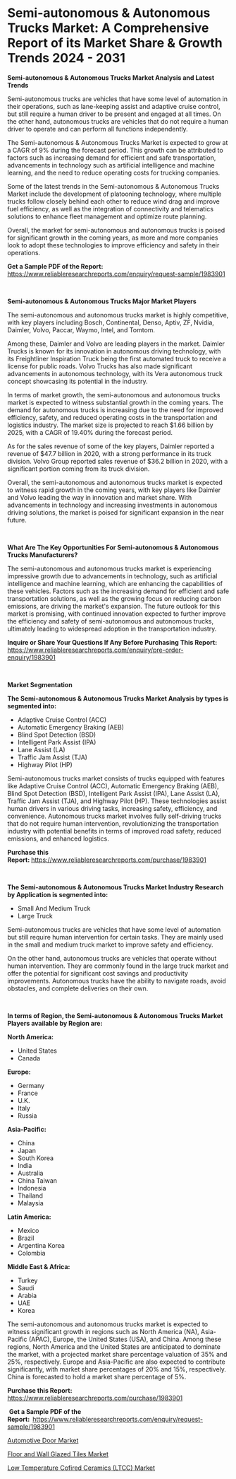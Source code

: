 <p><h1>Semi-autonomous & Autonomous Trucks Market: A Comprehensive Report of its Market Share & Growth Trends 2024 - 2031</h1></p><p><strong>Semi-autonomous & Autonomous Trucks Market Analysis and Latest Trends</strong></p>
<p><p>Semi-autonomous trucks are vehicles that have some level of automation in their operations, such as lane-keeping assist and adaptive cruise control, but still require a human driver to be present and engaged at all times. On the other hand, autonomous trucks are vehicles that do not require a human driver to operate and can perform all functions independently.</p><p>The Semi-autonomous & Autonomous Trucks Market is expected to grow at a CAGR of 9% during the forecast period. This growth can be attributed to factors such as increasing demand for efficient and safe transportation, advancements in technology such as artificial intelligence and machine learning, and the need to reduce operating costs for trucking companies.</p><p>Some of the latest trends in the Semi-autonomous & Autonomous Trucks Market include the development of platooning technology, where multiple trucks follow closely behind each other to reduce wind drag and improve fuel efficiency, as well as the integration of connectivity and telematics solutions to enhance fleet management and optimize route planning.</p><p>Overall, the market for semi-autonomous and autonomous trucks is poised for significant growth in the coming years, as more and more companies look to adopt these technologies to improve efficiency and safety in their operations.</p></p>
<p><strong>Get a Sample PDF of the Report:&nbsp;</strong> <a href="https://www.reliableresearchreports.com/enquiry/request-sample/1983901">https://www.reliableresearchreports.com/enquiry/request-sample/1983901</a></p>
<p>&nbsp;</p>
<p><strong>Semi-autonomous & Autonomous Trucks Major Market Players</strong></p>
<p><p>The semi-autonomous and autonomous trucks market is highly competitive, with key players including Bosch, Continental, Denso, Aptiv, ZF, Nvidia, Daimler, Volvo, Paccar, Waymo, Intel, and Tomtom.</p><p>Among these, Daimler and Volvo are leading players in the market. Daimler Trucks is known for its innovation in autonomous driving technology, with its Freightliner Inspiration Truck being the first automated truck to receive a license for public roads. Volvo Trucks has also made significant advancements in autonomous technology, with its Vera autonomous truck concept showcasing its potential in the industry.</p><p>In terms of market growth, the semi-autonomous and autonomous trucks market is expected to witness substantial growth in the coming years. The demand for autonomous trucks is increasing due to the need for improved efficiency, safety, and reduced operating costs in the transportation and logistics industry. The market size is projected to reach $1.66 billion by 2025, with a CAGR of 19.40% during the forecast period.</p><p>As for the sales revenue of some of the key players, Daimler reported a revenue of $47.7 billion in 2020, with a strong performance in its truck division. Volvo Group reported sales revenue of $36.2 billion in 2020, with a significant portion coming from its truck division.</p><p>Overall, the semi-autonomous and autonomous trucks market is expected to witness rapid growth in the coming years, with key players like Daimler and Volvo leading the way in innovation and market share. With advancements in technology and increasing investments in autonomous driving solutions, the market is poised for significant expansion in the near future.</p></p>
<p>&nbsp;</p>
<p><strong>What Are The Key Opportunities For Semi-autonomous & Autonomous Trucks Manufacturers?</strong></p>
<p><p>The semi-autonomous and autonomous trucks market is experiencing impressive growth due to advancements in technology, such as artificial intelligence and machine learning, which are enhancing the capabilities of these vehicles. Factors such as the increasing demand for efficient and safe transportation solutions, as well as the growing focus on reducing carbon emissions, are driving the market's expansion. The future outlook for this market is promising, with continued innovation expected to further improve the efficiency and safety of semi-autonomous and autonomous trucks, ultimately leading to widespread adoption in the transportation industry.</p></p>
<p><strong>Inquire or Share Your Questions If Any Before Purchasing This Report:</strong> <a href="https://www.reliableresearchreports.com/enquiry/pre-order-enquiry/1983901">https://www.reliableresearchreports.com/enquiry/pre-order-enquiry/1983901</a></p>
<p>&nbsp;</p>
<p><strong>Market Segmentation</strong></p>
<p><strong>The Semi-autonomous & Autonomous Trucks Market Analysis by types is segmented into:</strong></p>
<p><ul><li>Adaptive Cruise Control (ACC)</li><li>Automatic Emergency Braking (AEB)</li><li>Blind Spot Detection (BSD)</li><li>Intelligent Park Assist (IPA)</li><li>Lane Assist (LA)</li><li>Traffic Jam Assist (TJA)</li><li>Highway Pilot (HP)</li></ul></p>
<p><p>Semi-autonomous trucks market consists of trucks equipped with features like Adaptive Cruise Control (ACC), Automatic Emergency Braking (AEB), Blind Spot Detection (BSD), Intelligent Park Assist (IPA), Lane Assist (LA), Traffic Jam Assist (TJA), and Highway Pilot (HP). These technologies assist human drivers in various driving tasks, increasing safety, efficiency, and convenience. Autonomous trucks market involves fully self-driving trucks that do not require human intervention, revolutionizing the transportation industry with potential benefits in terms of improved road safety, reduced emissions, and enhanced logistics.</p></p>
<p><strong>Purchase this Report:&nbsp;</strong><a href="https://www.reliableresearchreports.com/purchase/1983901">https://www.reliableresearchreports.com/purchase/1983901</a></p>
<p>&nbsp;</p>
<p><strong>The Semi-autonomous & Autonomous Trucks Market Industry Research by Application is segmented into:</strong></p>
<p><ul><li>Small And Medium Truck</li><li>Large Truck</li></ul></p>
<p><p>Semi-autonomous trucks are vehicles that have some level of automation but still require human intervention for certain tasks. They are mainly used in the small and medium truck market to improve safety and efficiency.</p><p>On the other hand, autonomous trucks are vehicles that operate without human intervention. They are commonly found in the large truck market and offer the potential for significant cost savings and productivity improvements. Autonomous trucks have the ability to navigate roads, avoid obstacles, and complete deliveries on their own.</p></p>
<p>&nbsp;</p>
<p><strong>In terms of Region, the Semi-autonomous & Autonomous Trucks Market Players available by Region are:</strong></p>
<p>
    <p> <strong> North America: </strong>
        <ul>
            <li>United States</li>
            <li>Canada</li>
        </ul>
        </p> 
    <p> <strong> Europe: </strong>
        <ul>
            <li>Germany</li>
            <li>France</li>
            <li>U.K.</li>
            <li>Italy</li>
            <li>Russia</li>
        </ul>
        </p> 
    <p> <strong> Asia-Pacific: </strong>
        <ul>
            <li>China</li>
            <li>Japan</li>
            <li>South Korea</li>
            <li>India</li>
            <li>Australia</li>
            <li>China Taiwan</li>
            <li>Indonesia</li>
            <li>Thailand</li>
            <li>Malaysia</li>
        </ul>
        </p> 
    <p> <strong> Latin America: </strong>
        <ul>
            <li>Mexico</li>
            <li>Brazil</li>
            <li>Argentina Korea</li>
            <li>Colombia</li>
        </ul>
        </p> 
    <p> <strong> Middle East & Africa: </strong>
        <ul>
            <li>Turkey</li>
            <li>Saudi</li>
            <li>Arabia</li>
            <li>UAE</li>
            <li>Korea</li>
        </ul>
    </p>
    </p>
<p><p>The semi-autonomous and autonomous trucks market is expected to witness significant growth in regions such as North America (NA), Asia-Pacific (APAC), Europe, the United States (USA), and China. Among these regions, North America and the United States are anticipated to dominate the market, with a projected market share percentage valuation of 35% and 25%, respectively. Europe and Asia-Pacific are also expected to contribute significantly, with market share percentages of 20% and 15%, respectively. China is forecasted to hold a market share percentage of 5%.</p></p>
<p><strong>Purchase this Report: </strong><a href="https://www.reliableresearchreports.com/purchase/1983901">https://www.reliableresearchreports.com/purchase/1983901</a></p>
<p>&nbsp;<strong>Get a Sample PDF of the Report:&nbsp;&nbsp;</strong><a href="https://www.reliableresearchreports.com/enquiry/request-sample/1983901">https://www.reliableresearchreports.com/enquiry/request-sample/1983901</a></p>
<p><strong></strong></p>
<p><p><a href="https://view.publitas.com/reportprime-1/automotive-door-market-research-report-unlocks-analysis-on-the-market-financial-status-market-size-and-market-revenue-upto-2030/">Automotive Door Market</a></p><p><a href="https://view.publitas.com/reportprime-1/floor-and-wall-glazed-tiles-market-research-report-the-key-to-successful-business-strategy-forecasted-for-period-from-2023-2030/">Floor and Wall Glazed Tiles Market</a></p><p><a href="https://view.publitas.com/reportprime-1/low-temperature-cofired-ceramics-ltcc-market-research-report-the-key-to-successful-business-strategy-forecasted-for-period-from-2023-2030/">Low Temperature Cofired Ceramics (LTCC) Market</a></p></p>